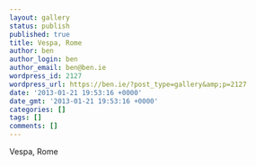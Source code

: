 ```yaml
---
layout: gallery
status: publish
published: true
title: Vespa, Rome
author: ben
author_login: ben
author_email: ben@ben.ie
wordpress_id: 2127
wordpress_url: https://ben.ie/?post_type=gallery&amp;p=2127
date: '2013-01-21 19:53:16 +0000'
date_gmt: '2013-01-21 19:53:16 +0000'
categories: []
tags: []
comments: []
---
```

<p>Vespa, Rome</p>
